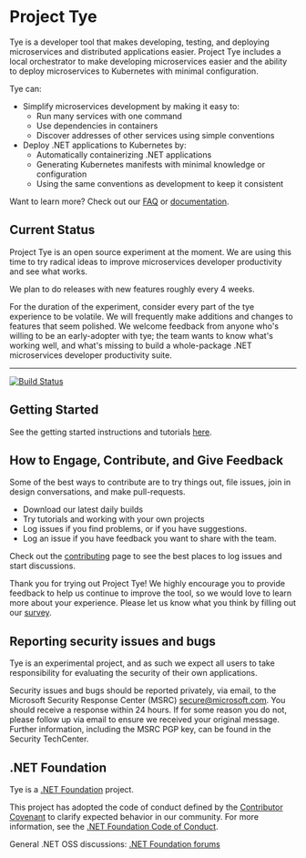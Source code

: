 # Project Tye

Tye is a developer tool that makes developing, testing, and deploying microservices and distributed applications easier. Project Tye includes a local orchestrator to make developing microservices easier and the ability to deploy microservices to Kubernetes with minimal configuration. 

Tye can:

- Simplify microservices development by making it easy to:
  - Run many services with one command
  - Use dependencies in containers
  - Discover addresses of other services using simple conventions
- Deploy .NET applications to Kubernetes by:
  - Automatically containerizing .NET applications
  - Generating Kubernetes manifests with minimal knowledge or configuration
  - Using the same conventions as development to keep it consistent

Want to learn more? Check out our [FAQ](docs/FAQ.md) or [documentation](docs/README.md).

## Current Status

Project Tye is an open source experiment at the moment. We are using this time to try radical ideas to improve microservices developer productivity and see what works. 

We plan to do releases with new features roughly every 4 weeks.

For the duration of the experiment, consider every part of the tye experience to be volatile. We will frequently make additions and changes to features that seem polished. We welcome feedback from anyone who's willing to be an early-adopter with tye; the team wants to know what's working well, and what's missing to build a whole-package .NET microservices developer productivity suite.

---

[![Build Status](https://dnceng.visualstudio.com/public/_apis/build/status/dotnet/tye/dotnet-tye-ci-public?branchName=master)](https://dnceng.visualstudio.com/public/_build/latest?definitionId=796&branchName=master)


## Getting Started

See the getting started instructions and tutorials [here](/docs/getting_started.md).


## How to Engage, Contribute, and Give Feedback

Some of the best ways to contribute are to try things out, file issues, join in design conversations, and make pull-requests.

- Download our latest daily builds
- Try tutorials and working with your own projects
- Log issues if you find problems, or if you have suggestions.
- Log an issue if you have feedback you want to share with the team.

Check out the [contributing](/CONTRIBUTING.md) page to see the best places to log issues and start discussions.

Thank you for trying out Project Tye! We highly encourage you to provide feedback to help us continue to improve the tool, so we would love to learn more about your experience. Please let us know what you think by filling out our [survey](https://aka.ms/tyesurvey).

## Reporting security issues and bugs

Tye is an experimental project, and as such we expect all users to take responsibility for evaluating the security of their own applications.

Security issues and bugs should be reported privately, via email, to the Microsoft Security Response Center (MSRC) secure@microsoft.com. You should receive a response within 24 hours. If for some reason you do not, please follow up via email to ensure we received your original message. Further information, including the MSRC PGP key, can be found in the Security TechCenter.

## .NET Foundation

Tye is a [.NET Foundation](https://www.dotnetfoundation.org/projects) project.

This project has adopted the code of conduct defined by the [Contributor Covenant](http://contributor-covenant.org/) to clarify expected behavior in our community. For more information, see the [.NET Foundation Code of Conduct](http://www.dotnetfoundation.org/code-of-conduct).

General .NET OSS discussions: [.NET Foundation forums](https://forums.dotnetfoundation.org)

